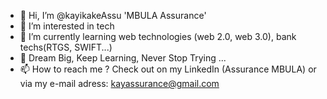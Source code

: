 - 👋 Hi, I’m @kayikakeAssu 'MBULA Assurance'
- 👀 I’m interested in tech
- 🌱 I’m currently learning web technologies (web 2.0, web 3.0), bank techs(RTGS, SWIFT...)
- 💞️ Dream Big, Keep Learning, Never Stop Trying ...
- 📫 How to reach me ? Check out on my LinkedIn (Assurance MBULA) or via my e-mail adress: kayassurance@gmail.com

<!---
kayikakeAssu/kayikakeAssu is a ✨ special ✨ repository because its `README.md` (this file) appears on your GitHub profile.
You can click the Preview link to take a look at your changes.
--->
